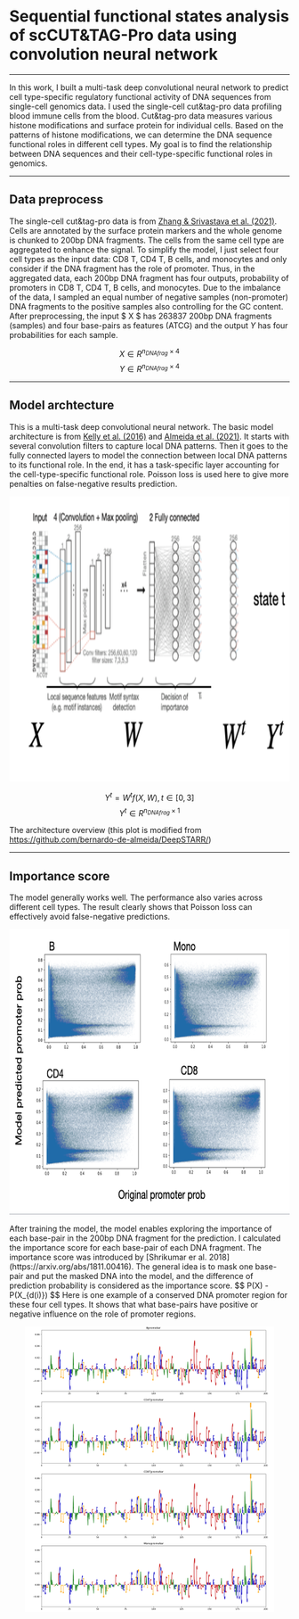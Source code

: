 # Sequential functional states analysis of scCUT&TAG-Pro data using convolution neural network
___  

In this work, I built a multi-task deep convolutional neural network to predict cell type-specific regulatory functional activity of DNA sequences from single-cell genomics data. I used the single-cell cut&tag-pro data profiling blood immune cells from the blood. Cut&tag-pro data measures various histone modifications and surface protein for individual cells. Based on the patterns of histone modifications, we can determine the DNA sequence functional roles in different cell types. My goal is to find the relationship between DNA sequences and their cell-type-specific functional roles in genomics.

___  

## Data preprocess
The single-cell cut&tag-pro data is from [Zhang & Srivastava et al. (2021)](https://www.biorxiv.org/content/10.1101/2021.09.13.460120v1). Cells are annotated by the surface protein markers and the whole genome is chunked to 200bp DNA fragments. The cells from the same cell type are aggregated to enhance the signal. To simplify the model, I just select four cell types as the input data: CD8 T, CD4 T, B cells, and monocytes and only consider if the DNA fragment has the role of promoter. Thus, in the aggregated data, each 200bp DNA fragment has four outputs, probability of promoters in CD8 T, CD4 T, B cells, and monocytes. Due to the imbalance of the data, I sampled an equal number of negative samples (non-promoter) DNA fragments to the positive samples also controlling for the GC content. 
After preprocessing, the input $ X $ has 263837 200bp DNA fragments (samples) and four base-pairs as features (ATCG) and the output $Y$ has four probabilities for each sample. 

$$ X \in R^{n_{DNAfrag} \times 4} $$
$$ Y \in R^{n_{DNAfrag} \times 4} $$

___  

## Model archtecture
This is a multi-task deep convolutional neural network. The basic model architecture is from [Kelly et al. (2016)](https://genome.cshlp.org/content/26/7/990.long) and [Almeida et al. (2021)](https://www.biorxiv.org/content/10.1101/2021.10.05.463203v1). It starts with several convolution filters to capture local DNA patterns. Then it goes to the fully connected layers to model the connection between local DNA patterns to its functional role. In the end, it has a task-specific layer accounting for the cell-type-specific functional role. Poisson loss is used here to give more penalties on false-negative results prediction.

<p align="center"><img src="https://github.com/yuhanH/Deep-learning-application/blob/main/CNN-GenomicPromoter/framework.png" height="512" /></p>

$$ Y^{t}= W^{t}f(X,W), t \in [0,3]  $$
$$ Y^t \in R^{n_{DNAfrag} \times 1} $$

The architecture overview (this plot is modified from https://github.com/bernardo-de-almeida/DeepSTARR/)

___  

## Importance score
The model generally works well. The performance also varies across different cell types. The result clearly shows that Poisson loss can effectively avoid false-negative predictions.
<p align="center"><img src="https://github.com/yuhanH/Deep-learning-application/blob/main/CNN-GenomicPromoter/performance.png" height="512" /></p>
After training the model, the model enables exploring the importance of each base-pair in the 200bp DNA fragment for the prediction. I calculated the importance score for each base-pair of each DNA fragment. The importance score was introduced by [Shrikumar er al. 2018](https://arxiv.org/abs/1811.00416). The general idea is to mask one base-pair and put the masked DNA into the model, and the difference of prediction probability is considered as the importance score. 
$$ P(X) - P(X_{d(i)}) $$ 
Here is one example of a conserved DNA promoter region for these four cell types. It shows that what base-pairs have positive or negative influence on the role of promoter regions. 
<p align="center"><img src="https://github.com/yuhanH/Deep-learning-application/blob/main/CNN-GenomicPromoter/conserved promoter.png" height="512" /></p>



